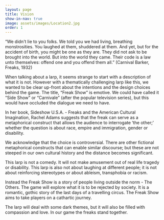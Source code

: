 ```yaml
---
layout: page
title: Vision
show-in-nav: true
image: assets/images/Location2.jpg
order: 1
---
```


“We didn't lie to you folks. We told you we had living, breathing monstrosities. You laughed at them, shuddered at them. And yet, but for the accident of birth, you might be one as they are. They did not ask to be brought into the world. But into the world they came. Their code is a law unto themselves: offend one and you offend them all.” (Carnival Barker, Freaks, 1932)

When talking about a larp, it seems strange to start with a description of what it is not. However with a thematically challenging larp like this, we wanted to be clear up-front about the intentions and the design choices behind the game.  The title, “Freak Show” is emotive.  We could have called it “Side Show” or “Carnivale” (after the popular television series), but this would have occluded the dialogue we need to have.  

In her book, Sideshow U.S.A. - Freaks and the American Cultural Imagination, Rachel Adams suggests that the freak can serve as a metaphorical construct that allows the audience to interrogate ‘the other;’ whether the question is about race, empire and immigration, gender or disability.

We acknowledge that the choice is controversial. There are other fictional metaphorical constructs that can enable similar discourse; but these are not steeped in our own cultural history and the distance becomes significant.

This larp is not a comedy. It will not make amusement out of real life tragedy or disability.  This larp is also not about laughing at different people; it is not about reinforcing stereotypes or about ableism, transphobia or racism.

Instead the Freak Show is a story of people living outside the norm - The Others.  The game will explore what it is to be rejected by society. It is a romantic, gothic story of the last days of a travelling circus. The Freak Show aims to take players on a cathartic journey.  

The larp will deal with some dark themes, but it will also be filled with compassion and love. In our game the freaks stand together.